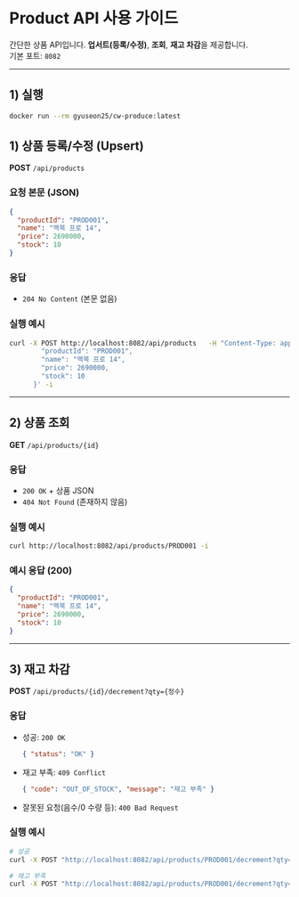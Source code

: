 # Product API 사용 가이드

간단한 상품 API입니다. **업서트(등록/수정)**, **조회**, **재고 차감**을 제공합니다.  
기본 포트: `8082`

---

## 1) 실행
```bash
docker run --rm gyuseon25/cw-produce:latest
```

## 1) 상품 등록/수정 (Upsert)

**POST** `/api/products`

### 요청 본문 (JSON)
```json
{
  "productId": "PROD001",
  "name": "맥북 프로 14",
  "price": 2690000,
  "stock": 10
}
```

### 응답
- `204 No Content` (본문 없음)

### 실행 예시
```bash
curl -X POST http://localhost:8082/api/products   -H "Content-Type: application/json"   -d '{
        "productId": "PROD001",
        "name": "맥북 프로 14",
        "price": 2690000,
        "stock": 10
      }' -i
```

---

## 2) 상품 조회

**GET** `/api/products/{id}`

### 응답
- `200 OK` + 상품 JSON
- `404 Not Found` (존재하지 않음)

### 실행 예시
```bash
curl http://localhost:8082/api/products/PROD001 -i
```

### 예시 응답 (200)
```json
{
  "productId": "PROD001",
  "name": "맥북 프로 14",
  "price": 2690000,
  "stock": 10
}
```

---

## 3) 재고 차감

**POST** `/api/products/{id}/decrement?qty={정수}`

### 응답
- 성공: `200 OK`
  ```json
  { "status": "OK" }
  ```
- 재고 부족: `409 Conflict`
  ```json
  { "code": "OUT_OF_STOCK", "message": "재고 부족" }
  ```
- 잘못된 요청(음수/0 수량 등): `400 Bad Request`

### 실행 예시
```bash
# 성공
curl -X POST "http://localhost:8082/api/products/PROD001/decrement?qty=2" -i

# 재고 부족
curl -X POST "http://localhost:8082/api/products/PROD001/decrement?qty=999" -i
```

